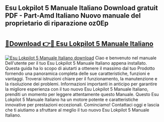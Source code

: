 ## Esu Lokpilot 5 Manuale Italiano Download gratuit PDF - Part-Amd Italiano Nuovo manuale del proprietario di riparazione oz0Ep

# <h2><a href="http://dfb0kl.blite.top/?on=Esu+Lokpilot+5+Manuale+Italiano">🔗Download 👉🔴 Esu Lokpilot 5 Manuale Italiano</a></h2>

[![Esu Lokpilot 5 Manuale Italiano download](https://i.imgur.com/lujVjoI.png)](http://dfb0kl.blite.top/?on=Esu+Lokpilot+5+Manuale+Italiano)
Ciao e benvenuto nel manuale Dell'utente per il tuo Esu Lokpilot 5 Manuale Italiano appena installato. Questa guida ha lo scopo di aiutarti a ottenere il massimo dal tuo Prodotto fornendo una panoramica completa delle sue caratteristiche, funzioni e vantaggi. Troverai istruzioni chiare per il funzionamento, la manutenzione e la risoluzione dei problemi. Informazioni importanti in anticipo per garantire la migliore esperienza con il tuo nuovo Esu Lokpilot 5 Manuale Italiano, prenditi un momento per leggere attentamente questo Manuale. Questo Esu Lokpilot 5 Manuale Italiano ha un motore potente e caratteristiche innovative per prestazioni eccezionali. Cominciamo! Contattaci oggi e lascia che ti aiutiamo a sfruttare al meglio il tuo nuovo Esu Lokpilot 5 Manuale Italiano.
